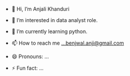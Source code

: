 - 👋 Hi, I’m Anjali Khanduri
- 👀 I’m interested in data analyst role.
- 🌱 I’m currently learning python.

- 📫 How to reach me ...benjwal.anji@gmail.com
- 😄 Pronouns: ...
- ⚡ Fun fact: ...

<!---
anjalikhanduri22/anjalikhanduri22 is a ✨ special ✨ repository because its `README.md` (this file) appears on your GitHub profile.
You can click the Preview link to take a look at your changes.
--->
